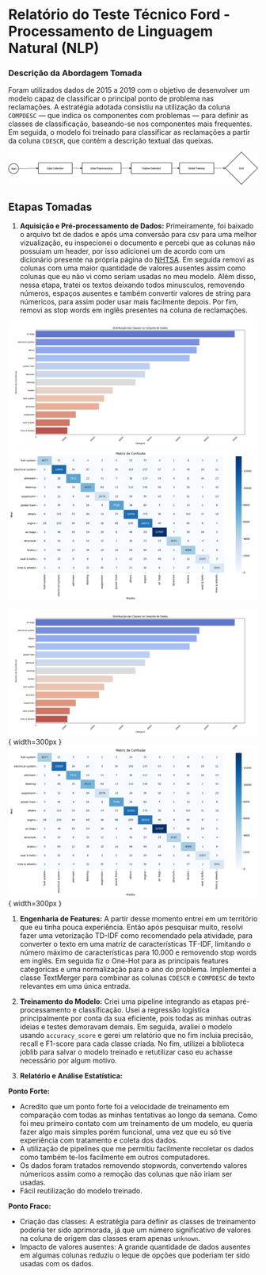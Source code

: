 # Relatório do Teste Técnico Ford - Processamento de Linguagem Natural (NLP)

### Descrição da Abordagem Tomada
Foram utilizados dados de 2015 a 2019 com o objetivo de desenvolver um modelo capaz de classificar o principal ponto de problema nas reclamações. A estratégia adotada consistiu na utilização da coluna `COMPDESC` — que indica os componentes com problemas — para definir as classes de classificação, baseando-se nos componentes mais frequentes. Em seguida, o modelo foi treinado para classificar as reclamações a partir da coluna `CDESCR`, que contém a descrição textual das queixas.

![My Pipeline](/diagrams/project_model.png)

## Etapas Tomadas

1. **Aquisição e Pré-processamento de Dados:**
Primeiramente, foi baixado o arquivo txt de dados e após uma conversão para csv para uma melhor vizualização, eu inspecionei o documento e percebi que as colunas não possuiam um header, por isso adicionei um de acordo com um dicionário presente na própria página do [NHTSA](https://static.nhtsa.gov/odi/ffdd/cmpl/Import_Instructions_Excel_All.pdf). Em seguida removi as colunas com uma maior quantidade de valores ausentes assim como colunas que eu não vi como seriam usadas no meu modelo. Além disso, nessa etapa, tratei os textos deixando todos minusculos, removendo números, espaços ausentes e também convertir valores de string para númericos, para assim poder usar mais facilmente depois. Por fim, removi as stop words em inglês presentes na coluna de reclamações.

![Classes Size](/diagrams/classes.png)
![Confusion Matrix](/diagrams/matrix.png)

![Classes Size](/diagrams/classes.png){ width=300px }
![Confusion Matrix](/diagrams/matrix.png){ width=300px }


1. **Engenharia de Features:**
A partir desse momento entrei em um território que eu tinha pouca experiência. Então após pesquisar muito, resolvi fazer uma vetorização TD-IDF como recomendado pela atividade, para converter o texto em uma matriz de características TF-IDF, limitando o número máximo de características para 10.000 e removendo stop words em inglês. Em seguida fiz o One-Hot para as principais features categoricas e uma normalização para o ano do problema. Implementei a classe TextMerger para combinar as colunas `CDESCR` e `COMPDESC` de texto relevantes em uma única entrada.

1. **Treinamento do Modelo:**
Criei uma pipeline integrando as etapas pré-processamento e classificação. Usei a regressão logística principalmente por conta da sua eficiente, pois todas as minhas outras ideias e testes demoravam demais. Em seguida, avaliei o modelo usando `accuracy_score` e gerei um relatório que no fim incluia precisão, recall e F1-score para cada classe criada. No fim, utilizei a biblioteca joblib para salvar o modelo treinado e retutilizar caso eu achasse necessário por algum motivo.

1. **Relatório e Análise Estatística:**

**Ponto Forte:**
- Acredito que um ponto forte foi a velocidade de treinamento em comparação com todas as minhas tentativas ao longo da semana. Como foi meu primeiro contato com um treinamento de um modelo, eu queria fazer algo mais simples porém funcional, uma vez que eu só tive experiência com tratamento e coleta dos dados.
- A utilização de pipelines que me permitiu facilmente recoletar os dados como também te-los facilmente em outros computadores.
- Os dados foram tratados removendo stopwords, convertendo valores númericos assim como a remoção das colunas que não iriam ser usadas.
- Fácil reutilização do modelo treinado.

**Ponto Fraco:**
- Criação das classes: A estratégia para definir as classes de treinamento poderia ter sido aprimorada, já que um número significativo de valores na coluna de origem das classes eram apenas `unknown`.
- Impacto de valores ausentes: A grande quantidade de dados ausentes em algumas colunas reduziu o leque de opções que poderiam ter sido usadas com os dados.
